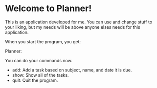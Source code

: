 # Welcome to Planner!

This is an application developed for me. You can use and change stuff to your liking, but my needs will be above anyone elses needs for this application.

When you start the program, you get:

Planner:

You can do your commands now.

* add:  Add a task based on subject, name, and date it is due.
* show: Show all of the tasks.
* quit: Quit the program.
